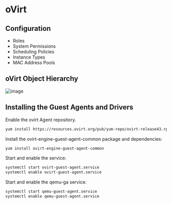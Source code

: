 # oVirt

## Configuration

- Roles
- System Permissions
- Scheduling Policies
- Instance Types
- MAC Address Pools

## oVirt Object Hierarchy

![image](../images/ovirt-object-arch.png)

## Installing the Guest Agents and Drivers

Enable the ovirt Agent repository.

```bash
yum install https://resources.ovirt.org/pub/yum-repo/ovirt-release43.rpm
```

Install the ovirt-engine-guest-agent-common package and dependencies:

```bash
yum install ovirt-engine-guest-agent-common
```

Start and enable the service:

```bash
systemctl start ovirt-guest-agent.service
systemctl enable ovirt-guest-agent.service
```

Start and enable the qemu-ga service:

```bash
systemctl start qemu-guest-agent.service
systemctl enable qemu-guest-agent.service
```
